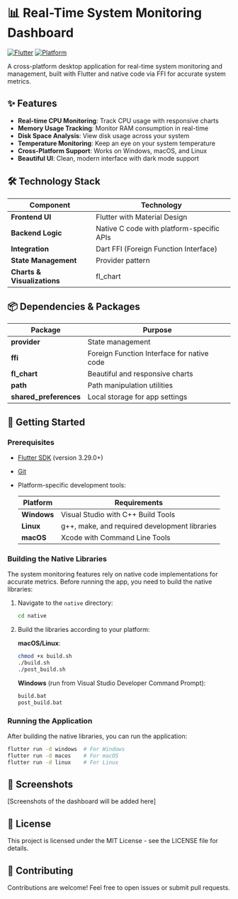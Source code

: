 # 📊 Real-Time System Monitoring Dashboard
[![Flutter](https://img.shields.io/badge/Flutter-3.29.0+-blue.svg)](https://flutter.dev/)
[![Platform](https://img.shields.io/badge/Platform-Windows%20%7C%20macOS%20%7C%20Linux-lightgrey.svg)](https://flutter.dev)

A cross-platform desktop application for real-time system monitoring and management, built with Flutter and native code via FFI for accurate system metrics.

## ✨ Features

- **Real-time CPU Monitoring**: Track CPU usage with responsive charts
- **Memory Usage Tracking**: Monitor RAM consumption in real-time
- **Disk Space Analysis**: View disk usage across your system
- **Temperature Monitoring**: Keep an eye on your system temperature
- **Cross-Platform Support**: Works on Windows, macOS, and Linux
- **Beautiful UI**: Clean, modern interface with dark mode support

## 🛠️ Technology Stack

| Component | Technology |
|-----------|------------|
| **Frontend UI** | Flutter with Material Design |
| **Backend Logic** | Native C code with platform-specific APIs |
| **Integration** | Dart FFI (Foreign Function Interface) |
| **State Management** | Provider pattern |
| **Charts & Visualizations** | fl_chart |

## 📦 Dependencies & Packages
| Package | Purpose |
|---------|---------|
| **provider** | State management |
| **ffi** | Foreign Function Interface for native code |
| **fl_chart** | Beautiful and responsive charts |
| **path** | Path manipulation utilities |
| **shared_preferences** | Local storage for app settings |

## 🚀 Getting Started

### Prerequisites

- [Flutter SDK](https://flutter.dev/docs/get-started/install) (version 3.29.0+)
- [Git](https://git-scm.com/downloads)
- Platform-specific development tools:

  | Platform | Requirements |
  |----------|--------------|
  | **Windows** | Visual Studio with C++ Build Tools |
  | **Linux** | g++, make, and required development libraries |
  | **macOS** | Xcode with Command Line Tools |

### Building the Native Libraries

The system monitoring features rely on native code implementations for accurate metrics. Before running the app, you need to build the native libraries:

1. Navigate to the `native` directory:
   ```bash
   cd native
   ```

2. Build the libraries according to your platform:

   **macOS/Linux**:
   ```bash
   chmod +x build.sh
   ./build.sh
   ./post_build.sh
   ```

   **Windows** (run from Visual Studio Developer Command Prompt):
   ```cmd
   build.bat
   post_build.bat
   ```

### Running the Application

After building the native libraries, you can run the application:

```bash
flutter run -d windows  # For Windows
flutter run -d macos    # For macOS
flutter run -d linux    # For Linux
```

## 📸 Screenshots

[Screenshots of the dashboard will be added here]

## 📄 License

This project is licensed under the MIT License - see the LICENSE file for details.

## 🤝 Contributing

Contributions are welcome! Feel free to open issues or submit pull requests.
